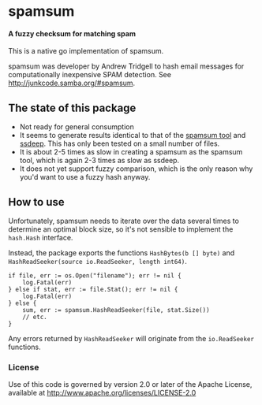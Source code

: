 spamsum
=======

#### A fuzzy checksum for matching spam ####

This is a native go implementation of spamsum.

spamsum was developer by Andrew Tridgell to hash email messages for computationally inexpensive SPAM detection. See <http://junkcode.samba.org/#spamsum>.

The state of this package
-------------------------

* Not ready for general consumption
* It seems to generate results identical to that of the [spamsum tool](https://junkcode.samba.org/ftp/unpacked/junkcode/spamsum/) and [ssdeep](http://ssdeep.sf.net).  This has only been tested on a small number of files.
* It is about 2-5 times as slow in creating a spamsum as the spamsum tool, which is again 2-3 times as slow as ssdeep.
* It does not yet support fuzzy comparison, which is the only reason why you'd want to use a fuzzy hash anyway.

How to use
----------

Unfortunately, spamsum needs to iterate over the data several times to determine an optimal block size, so it's not sensible to implement the `hash.Hash` interface.

Instead, the package exports the functions `HashBytes(b [] byte)` and `HashReadSeeker(source io.ReadSeeker, length int64)`.

	if file, err := os.Open("filename"); err != nil {
		log.Fatal(err)
	} else if stat, err := file.Stat(); err != nil {
		log.Fatal(err)
	} else {
		sum, err := spamsum.HashReadSeeker(file, stat.Size())
		// etc.
	}

Any errors returned by `HashReadSeeker` will originate from the `io.ReadSeeker` functions.

### License ###

Use of this code is governed by version 2.0 or later of the Apache
License, available at <http://www.apache.org/licenses/LICENSE-2.0>
